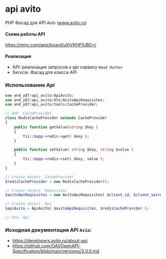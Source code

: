 # api avito

PHP Фасад для API Avio (www.avito.ru)

#### Схема работы API
https://miro.com/app/board/uXjVKHFfUB0=/

#### Реализация
 - API: реализация запросов к api сервису `Head Hunter`
 - Servcie: Фасад для класса API

### Использование Api
```php
use and_y87/api_avito/ApiAvito;
use and_y87/api_avito/dto/AvitoApiRequisites;
use and_y87/api_avito/tools/CacheProvider;

// Add `CacheProvider`
class RedisCacheProvider extends CacheProvider
{
    public function getValue(string $key )
    {
        Yii::$app->redis->get( $key );
    }

    public function setValue( string $key, string $value )
    {
        Yii::$app->redis->set( $key, value );
    }
}

// Create object `CacheProvider`
$redisCacheProvider = new RedisCacheProvider();

// Create object `Requisites`
$avitoApiRequisites = new AvitoApiRequisites( $client_id, $client_secret );

// Create object `Api`
$apiAvito = ApiAvito( $avitoApiRequisites, $redisCacheProvider );

// Use `Api`
```

### Исходная документация API `Avio`: 
 - https://developers.avito.ru/about-api
 - https://github.com/OAI/OpenAPI-Specification/blob/main/versions/3.0.0.md
